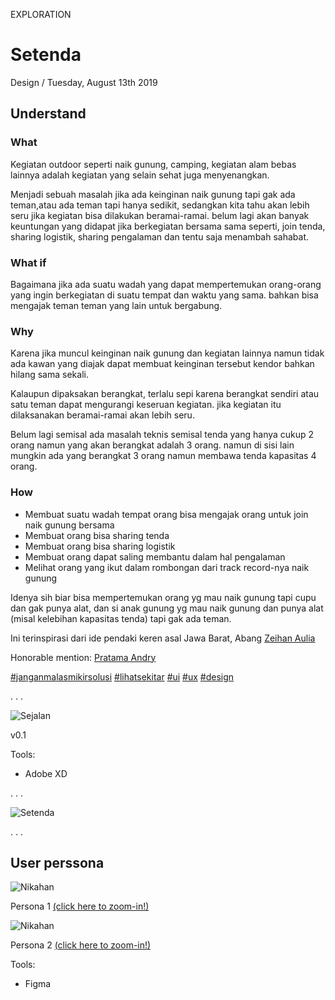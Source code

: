 <p class="type">EXPLORATION</p>

# Setenda

<p class="meta">Design  /  Tuesday, August 13th 2019</p>

## Understand

### What

Kegiatan outdoor seperti naik gunung, camping, kegiatan alam bebas lainnya adalah kegiatan yang selain sehat juga menyenangkan.

Menjadi sebuah masalah jika ada keinginan naik gunung tapi gak ada teman,atau ada teman tapi hanya sedikit, sedangkan kita tahu akan lebih seru jika kegiatan bisa dilakukan beramai-ramai. belum lagi akan banyak keuntungan yang didapat jika berkegiatan bersama sama seperti, join tenda, sharing logistik, sharing pengalaman dan tentu saja menambah sahabat.

### What if

Bagaimana jika ada suatu wadah yang dapat mempertemukan orang-orang yang ingin berkegiatan di suatu tempat dan waktu yang sama. bahkan bisa mengajak teman teman yang lain untuk bergabung.

### Why

Karena jika muncul keinginan naik gunung dan kegiatan lainnya namun tidak ada kawan yang diajak dapat membuat keinginan tersebut kendor bahkan hilang sama sekali.

Kalaupun dipaksakan berangkat, terlalu sepi karena berangkat sendiri atau satu teman dapat mengurangi keseruan kegiatan. jika kegiatan itu dilaksanakan beramai-ramai akan lebih seru.

Belum lagi semisal ada masalah teknis semisal tenda yang hanya cukup 2 orang namun yang akan berangkat adalah 3 orang. namun di sisi lain mungkin ada yang berangkat 3 orang namun membawa tenda kapasitas 4 orang.

### How

* Membuat suatu wadah tempat orang bisa mengajak orang untuk join naik gunung bersama
* Membuat orang bisa sharing tenda
* Membuat orang bisa sharing logistik
* Membuat orang dapat saling membantu dalam hal pengalaman
* Melihat orang yang ikut dalam rombongan dari track record-nya naik gunung

Idenya sih biar bisa mempertemukan orang yg mau naik gunung tapi cupu dan gak punya alat, dan si anak gunung yg mau naik gunung dan punya alat (misal kelebihan kapasitas tenda) tapi gak ada teman.

Ini terinspirasi dari ide pendaki keren asal Jawa Barat, Abang [Zeihan Aulia](https://www.facebook.com/pointrocket?__tn__=%2CdK-R-R&eid=ARCGuHbTzQPm4geUvTtenmzDwfinHlugkhlrQp_fepkIzYVddg0wYMEc7E2sQgb-fA1SCgn3Qsct9hak&fref=mentions)

Honorable mention: [Pratama Andry](https://www.facebook.com/ayahkode?__tn__=%2CdK-R-R&eid=ARCfo_LXzvicxepYkc7pc8tMOxaf1wKRiq0MMcb6WZuSVD9ukMgY4x6PIHS5S4UNSw6jljq27f6c7Sd6&fref=mentions)

[#janganmalasmikirsolusi](https://www.facebook.com/hashtag/janganmalasmikirsolusi?source=feed_text&epa=HASHTAG) [#lihatsekitar](https://www.facebook.com/hashtag/lihatsekitar?source=feed_text&epa=HASHTAG) [#ui](https://www.facebook.com/hashtag/ui?source=feed_text&epa=HASHTAG) [#ux](https://www.facebook.com/hashtag/ux?source=feed_text&epa=HASHTAG) [#design](https://www.facebook.com/hashtag/design?source=feed_text&epa=HASHTAG)

<p class="caption">. . .</p>

![Sejalan](https://farooq-agent.web.app/assets/images/works/large/sejalan.jpg)

<p class="caption">v0.1</p>

Tools:
- Adobe XD


<p class="caption">. . .</p>

![Setenda](../assets/images/works/details/188-sejalan/setenda.jpg)

<p class="caption">. . .</p>

## User perssona

![Nikahan](../assets/images/works/details/188-sejalan/persona-1-SETENDA.jpg)

<p class="caption">Persona 1 <a href="../assets/images/works/details/188-sejalan/persona-1-SETENDA.jpg" target="_blank">(click here to zoom-in!)</a></p>

![Nikahan](../assets/images/works/details/188-sejalan/persona-2-SETENDA.jpg)

<p class="caption">Persona 2 <a href="../assets/images/works/details/188-sejalan/persona-2-SETENDA.jpg" target="_blank">(click here to zoom-in!)</a></p>

Tools:
- Figma
